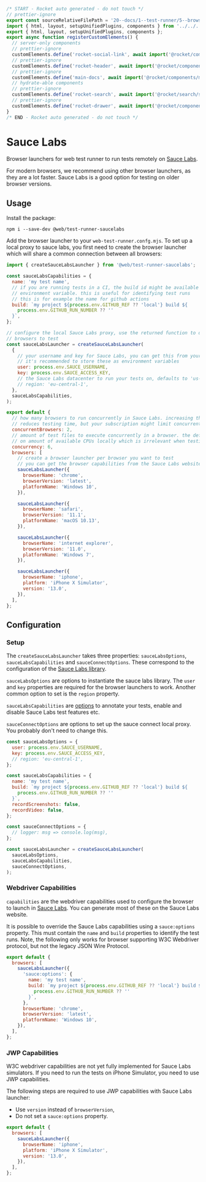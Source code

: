 ```js server
/* START - Rocket auto generated - do not touch */
// prettier-ignore
export const sourceRelativeFilePath = '20--docs/1--test-runner/5--browser-launchers/70--saucelabs.rocket.md';
import { html, layout, setupUnifiedPlugins, components } from '../../../recursive.data.js';
export { html, layout, setupUnifiedPlugins, components };
export async function registerCustomElements() {
  // server-only components
  // prettier-ignore
  customElements.define('rocket-social-link', await import('@rocket/components/social-link.js').then(m => m.RocketSocialLink));
  // prettier-ignore
  customElements.define('rocket-header', await import('@rocket/components/header.js').then(m => m.RocketHeader));
  // prettier-ignore
  customElements.define('main-docs', await import('@rocket/components/main-docs.js').then(m => m.MainDocs));
  // hydrate-able components
  // prettier-ignore
  customElements.define('rocket-search', await import('@rocket/search/search.js').then(m => m.RocketSearch));
  // prettier-ignore
  customElements.define('rocket-drawer', await import('@rocket/components/drawer.js').then(m => m.RocketDrawer));
}
/* END - Rocket auto generated - do not touch */
```

# Sauce Labs

Browser launchers for web test runner to run tests remotely on [Sauce Labs](https://saucelabs.com/).

For modern browsers, we recommend using other browser launchers, as they are a lot faster. Sauce Labs is a good option for testing on older browser versions.

## Usage

Install the package:

```
npm i --save-dev @web/test-runner-saucelabs
```

Add the browser launcher to your `web-test-runner.confg.mjs`. To set up a local proxy to sauce labs, you first need to create the browser launcher which will share a common connection between all browsers:

```js
import { createSauceLabsLauncher } from '@web/test-runner-saucelabs';

const sauceLabsCapabilities = {
  name: 'my test name',
  // if you are running tests in a CI, the build id might be available as an
  // environment variable. this is useful for identifying test runs
  // this is for example the name for github actions
  build: `my project ${process.env.GITHUB_REF ?? 'local'} build ${
    process.env.GITHUB_RUN_NUMBER ?? ''
  }`,
};

// configure the local Sauce Labs proxy, use the returned function to define the
// browsers to test
const sauceLabsLauncher = createSauceLabsLauncher(
  {
    // your username and key for Sauce Labs, you can get this from your Sauce Labs account
    // it's recommended to store these as environment variables
    user: process.env.SAUCE_USERNAME,
    key: process.env.SAUCE_ACCESS_KEY,
    // the Sauce Labs datacenter to run your tests on, defaults to 'us-west-1'
    // region: 'eu-central-1',
  },
  sauceLabsCapabilities,
);

export default {
  // how many browsers to run concurrently in Sauce Labs. increasing this significantly
  // reduces testing time, but your subscription might limit concurrent connections
  concurrentBrowsers: 2,
  // amount of test files to execute concurrently in a browser. the default value is based
  // on amount of available CPUs locally which is irrelevant when testing remotely
  concurrency: 6,
  browsers: [
    // create a browser launcher per browser you want to test
    // you can get the browser capabilities from the Sauce Labs website
    sauceLabsLauncher({
      browserName: 'chrome',
      browserVersion: 'latest',
      platformName: 'Windows 10',
    }),

    sauceLabsLauncher({
      browserName: 'safari',
      browserVersion: '11.1',
      platformName: 'macOS 10.13',
    }),

    sauceLabsLauncher({
      browserName: 'internet explorer',
      browserVersion: '11.0',
      platformName: 'Windows 7',
    }),

    sauceLabsLauncher({
      browserName: 'iphone',
      platform: 'iPhone X Simulator',
      version: '13.0',
    }),
  ],
};
```

## Configuration

### Setup

The `createSauceLabsLauncher` takes three properties: `sauceLabsOptions`, `sauceLabsCapabilities` and `sauceConnectOptions`. These correspond to the configuration of the [Sauce Labs library](https://www.npmjs.com/package/saucelabs).

`sauceLabsOptions` are options to instantiate the sauce labs library. The `user` and `key` properties are required for the browser launchers to work. Another common option to set is the `region` property.

`sauceLabsCapabilities` are [options](<https://wiki.saucelabs.com/display/DOCS/Test+Configuration+Options#TestConfigurationOptions-GeneralOptions(SeleniumandAppium)>) to annotate your tests, enable and disable Sauce Labs test features etc.

`sauceConnectOptions` are options to set up the sauce connect local proxy. You probably don't need to change this.

```js
const sauceLabsOptions = {
  user: process.env.SAUCE_USERNAME,
  key: process.env.SAUCE_ACCESS_KEY,
  // region: 'eu-central-1',
};

const sauceLabsCapabilities = {
  name: 'my test name',
  build: `my project ${process.env.GITHUB_REF ?? 'local'} build ${
    process.env.GITHUB_RUN_NUMBER ?? ''
  }`,
  recordScreenshots: false,
  recordVideo: false,
};

const sauceConnectOptions = {
  // logger: msg => console.log(msg),
};

const sauceLabsLauncher = createSauceLabsLauncher(
  sauceLabsOptions,
  sauceLabsCapabilities,
  sauceConnectOptions,
);
```

### Webdriver Capabilities

`capabilities` are the webdriver capabilities used to configure the browser to launch in [Sauce Labs](https://webdriver.io/docs/api/saucelabs.html). You can generate most of these on the Sauce Labs website.

It is possible to override the Sauce Labs capabilities using a `sauce:options` property. This must contain the `name` and `build` properties to identify the test runs.
Note, the following only works for browser supporting W3C Webdriver protocol, but not the legacy JSON Wire Protocol.

```js
export default {
  browsers: [
    sauceLabsLauncher({
      'sauce:options': {
        name: 'my test name',
        build: `my project ${process.env.GITHUB_REF ?? 'local'} build ${
          process.env.GITHUB_RUN_NUMBER ?? ''
        }`,
      },
      browserName: 'chrome',
      browserVersion: 'latest',
      platformName: 'Windows 10',
    }),
  ],
};
```

### JWP Capabilities

W3C webdriver capabilities are not yet fully implemented for Sauce Labs simulators. If you need to run the tests on iPhone Simulator, you need to use JWP capabilities.

The following steps are required to use JWP capabilities with Sauce Labs launcher:

- Use `version` instead of `browserVersion`,
- Do not set a `sauce:options` property.

```js
export default {
  browsers: [
    sauceLabsLauncher({
      browserName: 'iphone',
      platform: 'iPhone X Simulator',
      version: '13.0',
    }),
  ],
};
```
